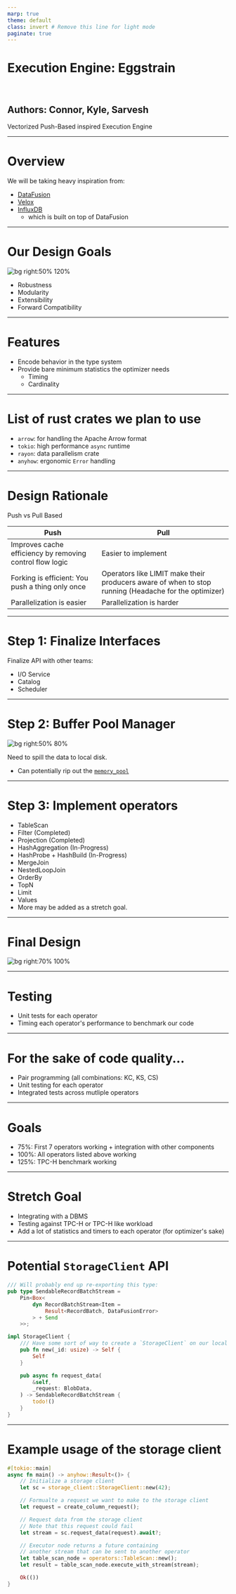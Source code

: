 ```yaml
---
marp: true
theme: default
class: invert # Remove this line for light mode
paginate: true
---
```


# Execution Engine: Eggstrain

<br>

## **Authors: Connor, Kyle, Sarvesh**

Vectorized Push-Based inspired Execution Engine


---


# Overview

We will be taking heavy inspiration from:
* [DataFusion](https://arrow.apache.org/datafusion/)
* [Velox](https://velox-lib.io/)
* [InfluxDB](https://github.com/influxdata/influxdb)
    * which is built on top of DataFusion


---


# Our Design Goals

![bg right:50% 120%](./images/robustness.png)

* Robustness
* Modularity
* Extensibility
* Forward Compatibility


---


# Features

* Encode behavior in the type system
* Provide bare minimum statistics the optimizer needs
    * Timing
    * Cardinality


---


# List of rust crates we plan to use

* `arrow`: for handling the Apache Arrow format
* `tokio`: high performance `async` runtime
* `rayon`: data parallelism crate
* `anyhow`: ergonomic `Error` handling


---


# Design Rationale

Push vs Pull Based

| Push | Pull |
| ---  | ---  |
| Improves cache efficiency by removing control flow logic | Easier to implement |
| Forking is efficient: You push a thing only once | Operators like LIMIT make their producers aware of when to stop running (Headache for the optimizer) |
| Parallelization is easier | Parallelization is harder |


---


# Step 1: Finalize Interfaces

Finalize API with other teams:

* I/O Service
* Catalog
* Scheduler


---


# Step 2: Buffer Pool Manager

![bg right:50% 80%](./images/bufferpool.png)

Need to spill the data to local disk.

* Can potentially rip out the [`memory_pool`](https://docs.rs/datafusion/latest/datafusion/execution/memory_pool/index.html)


---


# Step 3: Implement operators

* TableScan
* Filter (Completed)
* Projection (Completed)
* HashAggregation (In-Progress)
* HashProbe + HashBuild (In-Progress)
* MergeJoin
* NestedLoopJoin
* OrderBy
* TopN
* Limit
* Values
* More may be added as a stretch goal.


---


# Final Design

![bg right:70% 100%](./images/architecture.drawio.svg)


---


# Testing
* Unit tests for each operator
* Timing each operator's performance to benchmark our code


---


# For the sake of code quality...

* Pair programming (all combinations: KC, KS, CS)
* Unit testing for each operator
* Integrated tests across mutliple operators


---


# Goals

* 75%: First 7 operators working + integration with other components
* 100%: All operators listed above working
* 125%: TPC-H benchmark working


---


# Stretch Goal

* Integrating with a DBMS
* Testing against TPC-H or TPC-H like workload
* Add a lot of statistics and timers to each operator (for optimizer's sake)


---


# Potential `StorageClient` API

```rust
/// Will probably end up re-exporting this type:
pub type SendableRecordBatchStream =
    Pin<Box<
        dyn RecordBatchStream<Item =
            Result<RecordBatch, DataFusionError>
        > + Send
    >>;

impl StorageClient {
    /// Have some sort of way to create a `StorageClient` on our local node.
    pub fn new(_id: usize) -> Self {
        Self
    }

    pub async fn request_data(
        &self,
        _request: BlobData,
    ) -> SendableRecordBatchStream {
        todo!()
    }
}
```


---


# Example usage of the storage client

```rust
#[tokio::main]
async fn main() -> anyhow::Result<()> {
    // Initialize a storage client
    let sc = storage_client::StorageClient::new(42);

    // Formualte a request we want to make to the storage client
    let request = create_column_request();

    // Request data from the storage client
    // Note that this request could fail
    let stream = sc.request_data(request).await?;

    // Executor node returns a future containing
    // another stream that can be sent to another operator
    let table_scan_node = operators::TableScan::new();
    let result = table_scan_node.execute_with_stream(stream);

    Ok(())
}
```
